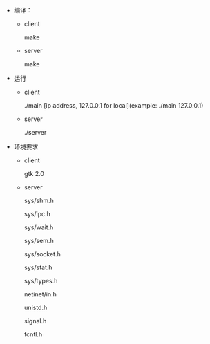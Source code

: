 - 编译：

  - client

    make

  - server

    make

- 运行

  - client

    ./main \[ip address, 127.0.0.1 for local\](example: ./main 127.0.0.1)

  - server

    ./server

- 环境要求

  - client

    gtk 2.0

  - server

    sys/shm.h

    sys/ipc.h

    sys/wait.h

    sys/sem.h

    sys/socket.h

    sys/stat.h

    sys/types.h

    netinet/in.h

    unistd.h

    signal.h

    fcntl.h

